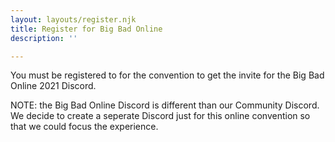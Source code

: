 ```yaml
---
layout: layouts/register.njk
title: Register for Big Bad Online
description: ''

---
```


You must be registered to for the convention to get the invite for the Big Bad Online 2021 Discord.

NOTE: the Big Bad Online Discord is different than our Community Discord. We decide to create a seperate Discord just for this online convention so that we could focus the experience.